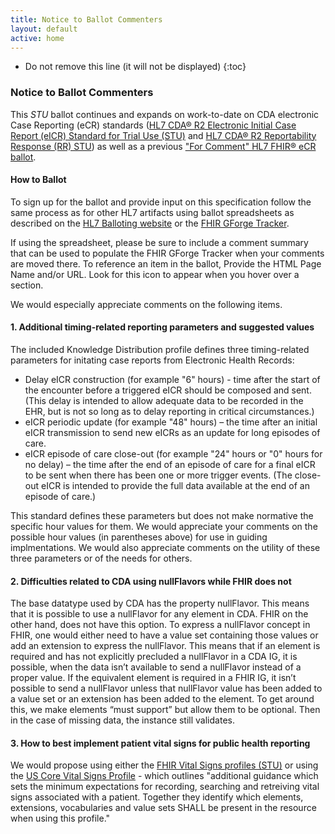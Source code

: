 ```yaml
---
title: Notice to Ballot Commenters
layout: default
active: home
---
```


<!-- { :.no_toc } -->

<!-- TOC  the css styling for this is \pages\assets\css\project.css under 'markdown-toc'-->

* Do not remove this line (it will not be displayed)
{:toc}


<!-- end TOC -->

### Notice to Ballot Commenters

This *STU* ballot continues and expands on work-to-date on CDA electronic Case Reporting (eCR) standards (<a href="http://www.hl7.org/implement/standards/product_brief.cfm?product_id=436" rel="nofollow">HL7 CDA® R2 Electronic Initial Case Report (eICR) Standard for Trial Use (STU)</a> and <a href="http://www.hl7.org/implement/standards/product_brief.cfm?product_id=470" rel="nofollow">HL7 CDA® R2 Reportability Response (RR) STU</a>) as well as a previous <a href="http://hl7.org/fhir/uv/ecr/2018Jan/index.html" rel="follow">"For Comment" HL7 FHIR® eCR ballot</a>.

#### How to Ballot

To sign up for the ballot and provide input on this specification follow the
same process as for other HL7 artifacts using ballot spreadsheets as described on the [HL7 Balloting
website](http://www.hl7.org/participate/onlineballoting.cfm?ref=nav) or the [FHIR GForge Tracker](https://gforge.hl7.org/gf/project/fhir/tracker/?action=TrackerItemAdd&tracker_id=677).

If using the spreadsheet, please be sure to include a comment summary that can be used to populate the FHIR GForge Tracker when your comments are moved there. To reference an item in the ballot, Provide the HTML Page Name and/or
URL. Look for this icon <span class="glyphicon glyphicon-link"></span> to appear when you hover over a section.

We would especially appreciate comments on the following items.

#### 1. Additional timing-related reporting parameters and suggested values

The included Knowledge Distribution profile defines three timing-related parameters for initating case reports from Electronic Health Records:

- Delay eICR construction (for example "6" hours) - time after the start of the encounter before a triggered eICR should be composed and sent.(This delay is intended to allow adequate data to be recorded in the EHR, but is not so long as to delay reporting in critical circumstances.) 
- eICR periodic update (for example "48" hours) – the time after an initial eICR transmission to send new eICRs as an update for long episodes of care.
- eICR episode of care close-out (for example "24" hours or "0" hours for no delay) – the time after the end of an episode of care for a final eICR to be sent when there has been one or more trigger events. (The close-out eICR is intended to provide the full data available at the end of an episode of care.)


This standard defines these parameters but does not make normative the specific hour values for them. We would appreciate your comments on the possible hour values (in parentheses above) for use in guiding implmentations. We would also appreciate comments on the utility of these three parameters or of the needs for others.  

#### 2. Difficulties related to CDA using nullFlavors while FHIR does not

The base datatype used by CDA has the property nullFlavor. This means that it is possible to use a nullFlavor for any element in CDA. FHIR on the other hand, does not have this option. To express a nullFlavor concept in FHIR, one would either need to have a value set containing those values or add an extension to express the nullFlavor.
This means that if an element is required and has not explicitly precluded a nullFlavor in a CDA IG, it is possible, when the data isn’t available to send a nullFlavor instead of a proper value.
If the equivalent element is required in a FHIR IG, it isn’t possible to send a nullFlavor unless that nullFlavor value has been added to a value set or an extension has been added to the element.
To get around this, we make elements “must support” but allow them to be optional. Then in the case of missing data, the instance still validates.


#### 3. How to best implement patient vital signs for public health reporting

We would propose using either the <a href="http://hl7.org/fhir/observation-profiles.html" rel="nofollow">FHIR Vital Signs profiles (STU)</a> or using the <a href="https://www.hl7.org/fhir/us/core/us-core-vitalsigns.html" rel="nofollow">US Core Vital Signs Profile</a> - which outlines "additional guidance which sets the minimum expectations for recording, searching and retreiving vital signs associated with a patient. Together they identify which elements, extensions, vocabularies and value sets SHALL be present in the resource when using this profile." 

